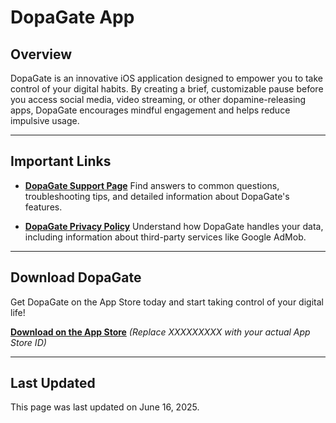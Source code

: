 # DopaGate App

## Overview

DopaGate is an innovative iOS application designed to empower you to take control of your digital habits. By creating a brief, customizable pause before you access social media, video streaming, or other dopamine-releasing apps, DopaGate encourages mindful engagement and helps reduce impulsive usage.

---

## Important Links

* **[DopaGate Support Page](https://laplamon.github.io/support/dopagate/support.md)**
    Find answers to common questions, troubleshooting tips, and detailed information about DopaGate's features.

* **[DopaGate Privacy Policy](https://laplamon.github.io/support/dopagate/privacy-policy.md)**
    Understand how DopaGate handles your data, including information about third-party services like Google AdMob.

---

## Download DopaGate

Get DopaGate on the App Store today and start taking control of your digital life!

**[Download on the App Store](https://apps.apple.com/app/dopagate/idXXXXXXXXX)** *(Replace XXXXXXXXX with your actual App Store ID)*

---

## Last Updated

This page was last updated on June 16, 2025.
